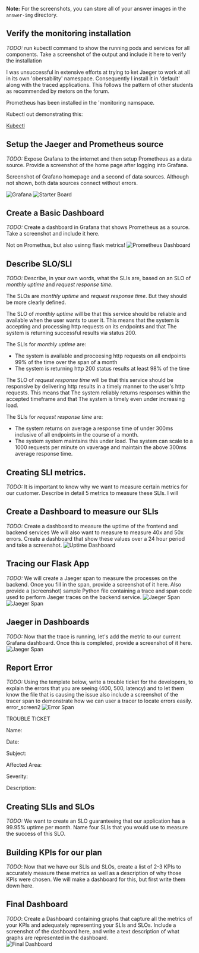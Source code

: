 **Note:** For the screenshots, you can store all of your answer images in the `answer-img` directory.

## Verify the monitoring installation

*TODO:* run kubectl command to show the running pods and services for all components. Take a screenshot of the output and include it here to verify the installation

I was unsuccessful in extensive efforts at trying to ket Jaeger to work at all in its own 'obersability' namespace. Consequently I install it in 'default' along with the traced applications. This follows the pattern of other students as recommended by metors on the forum.

Prometheus has been installed in the 'monitoring namspace.

Kubectl out demonstrating this:

[Kubectl](https://github.com/jdubya747/CNAND_nd064_C4_Observability_Starter_Files/blob/master/Project_Starter_Files-Building_a_Metrics_Dashboard/answer-img/kubectl_pods_services.png)

## Setup the Jaeger and Prometheus source

*TODO:* Expose Grafana to the internet and then setup Prometheus as a data source. Provide a screenshot of the home page after logging into Grafana.

Screenshot of Grafano homepage and a second of data sources. Although not shown, both data sources connect without errors.

![Grafana](https://github.com/jdubya747/CNAND_nd064_C4_Observability_Starter_Files/blob/master/Project_Starter_Files-Building_a_Metrics_Dashboard/answer-img/grafana_data_sources.png?raw=true)
![Starter Board](https://github.com/jdubya747/CNAND_nd064_C4_Observability_Starter_Files/blob/master/Project_Starter_Files-Building_a_Metrics_Dashboard/answer-img/grafana_home.png?raw=true)

## Create a Basic Dashboard

*TODO:* Create a dashboard in Grafana that shows Prometheus as a source. Take a screenshot and include it here.

Not on Promethus, but also usinng flask metrics!
![Prometheus Dashboard](https://github.com/jdubya747/CNAND_nd064_C4_Observability_Starter_Files/blob/master/Project_Starter_Files-Building_a_Metrics_Dashboard/answer-img/dashboard_prometheus.png)

## Describe SLO/SLI
*TODO:* Describe, in your own words, what the SLIs are, based on an SLO of *monthly uptime* and *request response time*.

The SLOs are *monthly uptime* and *request response time*. But they should be more clearly defined. 

The SLO of *monthly uptime* will be that this service should be reliable and available when the user wants to user it. This means that the system is accepting and processing http requests on its endpoints and that The system is returning successful results via status 200.

The SLIs for *monthly uptime* are:
- The system is available and proceesing http requests on all endpoints 99% of the time over the span of a month
- The system is returning http 200 status results at least 98% of the time

The SLO of *request response time* will be that this service should be responsive by delivering http results in a timely manner to the user's http requests. This means that The system reliably returns responses within the accepted timeframe and that The system is timely even under increasing load.

The SLIs for *request response time* are:
- The system returns on average a response time of under 300ms inclusive of all endpoints in the course of a month.
- The system system maintains this under load. The system can scale to a 1000 requests per minute on vaverage and maintain the above 300ms average response time.

## Creating SLI metrics.
*TODO:* It is important to know why we want to measure certain metrics for our customer. Describe in detail 5 metrics to measure these SLIs. 
 I will 

## Create a Dashboard to measure our SLIs
*TODO:* Create a dashboard to measure the uptime of the frontend and backend services We will also want to measure to measure 40x and 50x errors. Create a dashboard that show these values over a 24 hour period and take a screenshot.
![Uptime Dashboard](https://github.com/jdubya747/CNAND_nd064_C4_Observability_Starter_Files/blob/master/Project_Starter_Files-Building_a_Metrics_Dashboard/answer-img/uptime_dash.png)

## Tracing our Flask App
*TODO:*  We will create a Jaeger span to measure the processes on the backend. Once you fill in the span, provide a screenshot of it here. Also provide a (screenshot) sample Python file containing a trace and span code used to perform Jaeger traces on the backend service.
![Jaeger Span](https://github.com/jdubya747/CNAND_nd064_C4_Observability_Starter_Files/blob/master/Project_Starter_Files-Building_a_Metrics_Dashboard/answer-img/jaeger_span.png)
![Jaeger Span](https://github.com/jdubya747/CNAND_nd064_C4_Observability_Starter_Files/blob/master/Project_Starter_Files-Building_a_Metrics_Dashboard/answer-img/span_python.png)

## Jaeger in Dashboards
*TODO:* Now that the trace is running, let's add the metric to our current Grafana dashboard. Once this is completed, provide a screenshot of it here.
![Jaeger Span](https://github.com/jdubya747/CNAND_nd064_C4_Observability_Starter_Files/blob/master/Project_Starter_Files-Building_a_Metrics_Dashboard/answer-img/jaeger_dashboard.png)

## Report Error
*TODO:* Using the template below, write a trouble ticket for the developers, to explain the errors that you are seeing (400, 500, latency) and to let them know the file that is causing the issue also include a screenshot of the tracer span to demonstrate how we can user a tracer to locate errors easily.
error_screen2
![Error Span](https://github.com/jdubya747/CNAND_nd064_C4_Observability_Starter_Files/blob/master/Project_Starter_Files-Building_a_Metrics_Dashboard/answer-img/error_screen2.png)

TROUBLE TICKET

Name:

Date:

Subject:

Affected Area:

Severity:

Description:


## Creating SLIs and SLOs
*TODO:* We want to create an SLO guaranteeing that our application has a 99.95% uptime per month. Name four SLIs that you would use to measure the success of this SLO.

## Building KPIs for our plan
*TODO*: Now that we have our SLIs and SLOs, create a list of 2-3 KPIs to accurately measure these metrics as well as a description of why those KPIs were chosen. We will make a dashboard for this, but first write them down here.

## Final Dashboard
*TODO*: Create a Dashboard containing graphs that capture all the metrics of your KPIs and adequately representing your SLIs and SLOs. Include a screenshot of the dashboard here, and write a text description of what graphs are represented in the dashboard.  
![Final Dashboard](https://github.com/jdubya747/CNAND_nd064_C4_Observability_Starter_Files/blob/master/Project_Starter_Files-Building_a_Metrics_Dashboard/answer-img/final_dashboard.png)
